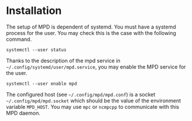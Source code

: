 # Installation
The setup of MPD is dependent of systemd.  You must have a systemd process for
the user.  You may check this is the case with the following command.

```
systemctl --user status
```

Thanks to the description of the mpd service in
`~/.config/systemd/user/mpd.service`, you may enable the MPD service for the
user.

```
systemctl --user enable mpd
```

The configured host (see `~/.config/mpd/mpd.conf`) is a socket
`~/.config/mpd/mpd.socket` which should be the value of the environment variable
`MPD_HOST`.  You may use `mpc` or `ncmpcpp` to communicate with this MPD daemon.
